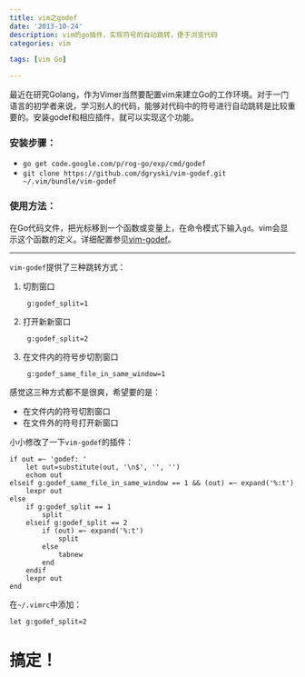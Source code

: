 ```yaml
---
title: vim之godef
date: '2013-10-24'
description: vim的go插件，实现符号的自动跳转，便于浏览代码
categories: vim

tags: [vim Go]

---
```


最近在研究Golang，作为Vimer当然要配置vim来建立Go的工作环境。对于一门语言的初学者来说，学习别人的代码，能够对代码中的符号进行自动跳转是比较重要的。安装godef和相应插件，就可以实现这个功能。

### 安装步骤：

* `go get code.google.com/p/rog-go/exp/cmd/godef`
* `git clone https://github.com/dgryski/vim-godef.git ~/.vim/bundle/vim-godef`

### 使用方法：

在Go代码文件，把光标移到一个函数或变量上，在命令模式下输入`gd`。vim会显示这个函数的定义。详细配置参见[vim-godef](https://github.com/dgryski/vim-godef)。

* * *

`vim-godef`提供了三种跳转方式：

1. 切割窗口

        g:godef_split=1

2. 打开新新窗口

        g:godef_split=2

3. 在文件内的符号步切割窗口

        g:godef_same_file_in_same_window=1

感觉这三种方式都不是很爽，希望要的是：

* 在文件内的符号切割窗口
* 在文件外的符号打开新窗口

小小修改了一下`vim-godef`的插件：

```
if out =~ 'godef: '
    let out=substitute(out, '\n$', '', '')
    echom out
elseif g:godef_same_file_in_same_window == 1 && (out) =~ expand('%:t')
    lexpr out
else
    if g:godef_split == 1
        split
    elseif g:godef_split == 2
        if (out) =~ expand('%:t')
            split
        else
            tabnew
        end
    endif
    lexpr out
end
```
在`~/.vimrc`中添加：

    let g:godef_split=2

# 搞定！
